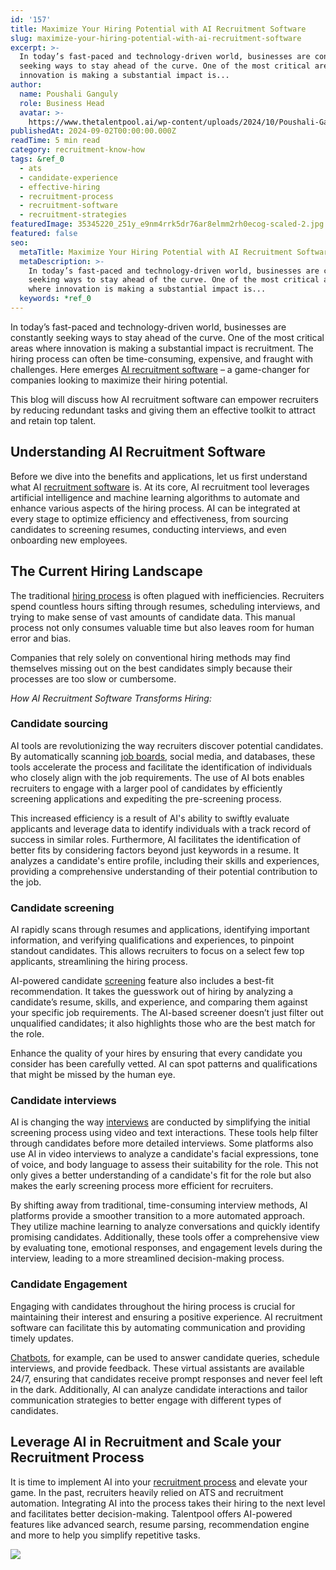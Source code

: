 ```yaml
---
id: '157'
title: Maximize Your Hiring Potential with AI Recruitment Software
slug: maximize-your-hiring-potential-with-ai-recruitment-software
excerpt: >-
  In today’s fast-paced and technology-driven world, businesses are constantly
  seeking ways to stay ahead of the curve. One of the most critical areas where
  innovation is making a substantial impact is...
author:
  name: Poushali Ganguly
  role: Business Head
  avatar: >-
    https://www.thetalentpool.ai/wp-content/uploads/2024/10/Poushali-Gangulyimage.webp
publishedAt: 2024-09-02T00:00:00.000Z
readTime: 5 min read
category: recruitment-know-how
tags: &ref_0
  - ats
  - candidate-experience
  - effective-hiring
  - recruitment-process
  - recruitment-software
  - recruitment-strategies
featuredImage: 35345220_251y_e9nm4rrk5dr76ar8elmm2rh0ecog-scaled-2.jpg
featured: false
seo:
  metaTitle: Maximize Your Hiring Potential with AI Recruitment Software
  metaDescription: >-
    In today’s fast-paced and technology-driven world, businesses are constantly
    seeking ways to stay ahead of the curve. One of the most critical areas
    where innovation is making a substantial impact is...
  keywords: *ref_0
---
```


In today’s fast-paced and technology-driven world, businesses are constantly seeking ways to stay ahead of the curve. One of the most critical areas where innovation is making a substantial impact is recruitment. The hiring process can often be time-consuming, expensive, and fraught with challenges. Here emerges [AI recruitment software](https://www.thetalentpool.ai/best-ai-recruitment-software/ "AI recruitment software") – a game-changer for companies looking to maximize their hiring potential.

This blog will discuss how AI recruitment software can empower recruiters by reducing redundant tasks and giving them an effective toolkit to attract and retain top talent.

## Understanding AI Recruitment Software

Before we dive into the benefits and applications, let us first understand what AI [recruitment software](https://www.thetalentpool.ai/blogs/pros-and-cons-of-recruitment-software-for-high-growth-companies/ " recruitment software") is. At its core, AI recruitment tool leverages artificial intelligence and machine learning algorithms to automate and enhance various aspects of the hiring process. AI can be integrated at every stage to optimize efficiency and effectiveness, from sourcing candidates to screening resumes, conducting interviews, and even onboarding new employees.

## The Current Hiring Landscape

The traditional [hiring process](https://www.thetalentpool.ai/blogs/enhance-your-hiring-process-with-vendor-management-system/ "hiring process") is often plagued with inefficiencies. Recruiters spend countless hours sifting through resumes, scheduling interviews, and trying to make sense of vast amounts of candidate data. This manual process not only consumes valuable time but also leaves room for human error and bias.

Companies that rely solely on conventional hiring methods may find themselves missing out on the best candidates simply because their processes are too slow or cumbersome.

_How AI Recruitment Software Transforms Hiring:_

### Candidate sourcing

AI tools are revolutionizing the way recruiters discover potential candidates. By automatically scanning [job boards](https://www.thetalentpool.ai/blogs/our-2023-job-board-quick-guide-where-should-you-post/ "job boards"), social media, and databases, these tools accelerate the process and facilitate the identification of individuals who closely align with the job requirements. The use of AI bots enables recruiters to engage with a larger pool of candidates by efficiently screening applications and expediting the pre-screening process.

This increased efficiency is a result of AI's ability to swiftly evaluate applicants and leverage data to identify individuals with a track record of success in similar roles. Furthermore, AI facilitates the identification of better fits by considering factors beyond just keywords in a resume. It analyzes a candidate's entire profile, including their skills and experiences, providing a comprehensive understanding of their potential contribution to the job.

### Candidate screening

AI rapidly scans through resumes and applications, identifying important information, and verifying qualifications and experiences, to pinpoint standout candidates. This allows recruiters to focus on a select few top applicants, streamlining the hiring process.

AI-powered candidate [screening](https://www.thetalentpool.ai/blogs/resume-screening-for-precise-hiring-a-guide-for-recruiters/ "screening") feature also includes a best-fit recommendation. It takes the guesswork out of hiring by analyzing a candidate’s resume, skills, and experience, and comparing them against your specific job requirements. The AI-based screener doesn’t just filter out unqualified candidates; it also highlights those who are the best match for the role.

Enhance the quality of your hires by ensuring that every candidate you consider has been carefully vetted. AI can spot patterns and qualifications that might be missed by the human eye.

### Candidate interviews

AI is changing the way [interviews](https://www.thetalentpool.ai/blogs/8-tips-for-hiring-managers-to-interview-candidates/ "interviews ") are conducted by simplifying the initial screening process using video and text interactions. These tools help filter through candidates before more detailed interviews. Some platforms also use AI in video interviews to analyze a candidate's facial expressions, tone of voice, and body language to assess their suitability for the role. This not only gives a better understanding of a candidate's fit for the role but also makes the early screening process more efficient for recruiters.

By shifting away from traditional, time-consuming interview methods, AI platforms provide a smoother transition to a more automated approach. They utilize machine learning to analyze conversations and quickly identify promising candidates. Additionally, these tools offer a comprehensive view by evaluating tone, emotional responses, and engagement levels during the interview, leading to a more streamlined decision-making process.

### Candidate Engagement

Engaging with candidates throughout the hiring process is crucial for maintaining their interest and ensuring a positive experience. AI recruitment software can facilitate this by automating communication and providing timely updates.

[Chatbots](https://www.thetalentpool.ai/blogs/how-recruitment-chatbots-are-revolutionizing-the-talent-acquisition/ "Chatbots"), for example, can be used to answer candidate queries, schedule interviews, and provide feedback. These virtual assistants are available 24/7, ensuring that candidates receive prompt responses and never feel left in the dark. Additionally, AI can analyze candidate interactions and tailor communication strategies to better engage with different types of candidates.

## Leverage AI in Recruitment and Scale your Recruitment Process

It is time to implement AI into your [recruitment process](https://www.thetalentpool.ai/blogs/comprehensive-insight-into-the-end-to-end-recruitment-process/ "recruitment process") and elevate your game. In the past, recruiters heavily relied on ATS and recruitment automation. Integrating AI into the process takes their hiring to the next level and facilitates better decision-making. Talentpool offers AI-powered features like advanced search, resume parsing, recommendation engine and more to help you simplify repetitive tasks.

![](images/35345220_251y_e9nm4rrk5dr76ar8elmm2rh0ecog-1-1024x724.jpg)
